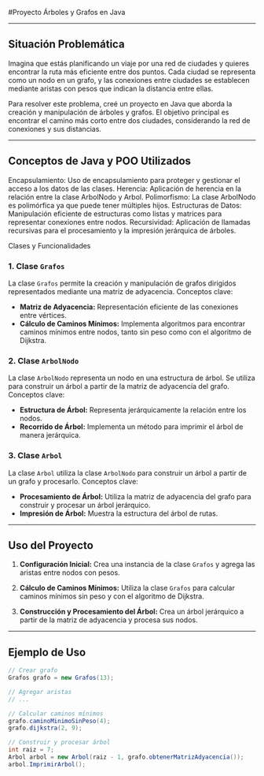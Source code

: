 #Proyecto Árboles y Grafos en Java


---

## Situación Problemática

Imagina que estás planificando un viaje por una red de ciudades y quieres encontrar la ruta más eficiente entre dos puntos. Cada ciudad se representa como un nodo en un grafo, y las conexiones entre ciudades se establecen mediante aristas con pesos que indican la distancia entre ellas.

Para resolver este problema, creé un proyecto en Java que aborda la creación y manipulación de árboles y grafos. El objetivo principal es encontrar el camino más corto entre dos ciudades, considerando la red de conexiones y sus distancias.

---
## Conceptos de Java y POO Utilizados
Encapsulamiento: Uso de encapsulamiento para proteger y gestionar el acceso a los datos de las clases.
Herencia: Aplicación de herencia en la relación entre la clase ArbolNodo y Arbol.
Polimorfismo: La clase ArbolNodo es polimórfica ya que puede tener múltiples hijos.
Estructuras de Datos: Manipulación eficiente de estructuras como listas y matrices para representar conexiones entre nodos.
Recursividad: Aplicación de llamadas recursivas para el procesamiento y la impresión jerárquica de árboles.

Clases y Funcionalidades

### 1. Clase `Grafos`

La clase `Grafos` permite la creación y manipulación de grafos dirigidos representados mediante una matriz de adyacencia. Conceptos clave:

- **Matriz de Adyacencia:** Representación eficiente de las conexiones entre vértices.
- **Cálculo de Caminos Mínimos:** Implementa algoritmos para encontrar caminos mínimos entre nodos, tanto sin peso como con el algoritmo de Dijkstra.

### 2. Clase `ArbolNodo`

La clase `ArbolNodo` representa un nodo en una estructura de árbol. Se utiliza para construir un árbol a partir de la matriz de adyacencia del grafo. Conceptos clave:

- **Estructura de Árbol:** Representa jerárquicamente la relación entre los nodos.
- **Recorrido de Árbol:** Implementa un método para imprimir el árbol de manera jerárquica.

### 3. Clase `Arbol`

La clase `Arbol` utiliza la clase `ArbolNodo` para construir un árbol a partir de un grafo y procesarlo. Conceptos clave:

- **Procesamiento de Árbol:** Utiliza la matriz de adyacencia del grafo para construir y procesar un árbol jerárquico.
- **Impresión de Árbol:** Muestra la estructura del árbol de rutas.

---

## Uso del Proyecto

1. **Configuración Inicial:** Crea una instancia de la clase `Grafos` y agrega las aristas entre nodos con pesos.

2. **Cálculo de Caminos Mínimos:** Utiliza la clase `Grafos` para calcular caminos mínimos sin peso y con el algoritmo de Dijkstra.

3. **Construcción y Procesamiento del Árbol:** Crea un árbol jerárquico a partir de la matriz de adyacencia y procesa sus nodos.

---

## Ejemplo de Uso

```java
// Crear grafo
Grafos grafo = new Grafos(13);

// Agregar aristas
// ...

// Calcular caminos mínimos
grafo.caminoMinimoSinPeso(4);
grafo.dijkstra(2, 9);

// Construir y procesar árbol
int raiz = 7;
Arbol arbol = new Arbol(raiz - 1, grafo.obtenerMatrizAdyacencia());
arbol.ImprimirArbol();
